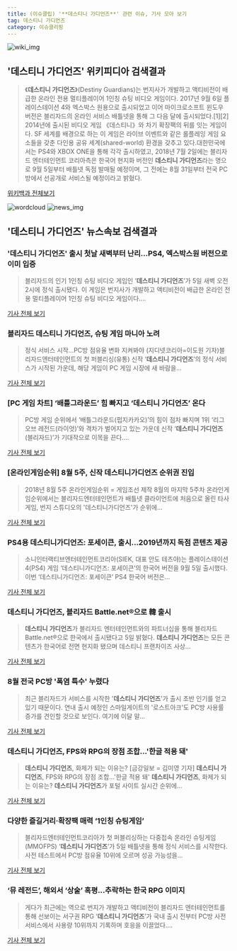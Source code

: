 ```yaml
---
title: (이슈클립) '**데스티니 가디언즈**' 관련 이슈, 기사 모아 보기
tag: 데스티니 가디언즈
category: 이슈클리핑
---
```

![wiki_img](https://user-images.githubusercontent.com/42597476/44503234-41136a80-a6d0-11e8-9071-6fc6418eafe4.png)
## **'**데스티니 가디언즈**'** 위키피디아 검색결과
>《**데스티니 가디언즈**》(Destiny Guardians)는 번지사가 개발하고 액티비전이 배급한 온라인 전용 멀티플레이어 1인칭 슈팅 비디오 게임이다. 2017년 9월 6일 플레이스테이션 4와 엑스박스 원용으로 출시되었고 이어 마이크로소프트 윈도우 버전은 블리자드의 온라인 서비스 배틀넷을 통해 그 다음 달에 출시되었다.[1][2] 2014년에 출시된 비디오 게임 《데스티니》와 차기 확장팩의 뒤를 잇는 게임이다. SF 세계를 배경으로 하는 이 게임은 라이브 이벤트와 같은 롤플레잉 게임 요소들을 갖춘 다인용 공유 세계(shared-world) 환경을 갖추고 있다.대한민국에서는 PS4와 XBOX ONE을 통해 각각 출시하였고, 2018년 7월 2일에는 블리자드 엔터테인먼트 코리아측은 한국어 현지화 버전인 **데스티니 가디언즈**라는 명으로 9월 5일부터 배틀넷 독점 발매될 예정이며, 그 전에는 8월 31일부터 전국 PC방에서 선공개로 서비스될 예정이라고 밝혔다.

<a href="https://ko.wikipedia.org/wiki/데스티니 가디언즈" target="_blank">위키백과 전체보기</a>

![wordcloud](https://s3.ap-northeast-2.amazonaws.com/lyrics101-wordcloud/2018-09-06-1536170042.png)
![news_img](https://user-images.githubusercontent.com/42597476/44507050-1206f400-a6e4-11e8-8d98-7ffbfebb353f.png)
## **'**데스티니 가디언즈**'** 뉴스속보 검색결과
### '**데스티니 가디언즈**' 출시 첫날 새벽부터 난리...PS4, 엑스박스원 버전으로 이미 입증

>블리자드의 인기 1인칭 슈팅 비디오 게임인 ‘**데스티니 가디언즈**’가 5일 새벽 오전 2시에 정식 출시됐다. 이 게임은 번지사가 개발하고 액티비전이 배급한 온라인 전용 멀티플레이어 1인칭 슈팅 비디오 게임이다....

<a href="http://www.kookje.co.kr/news2011/asp/newsbody.asp?code=0600&key=20180906.99099001912" target="_blank">기사 전체 보기</a>

### 블리자드 **데스티니 가디언즈**, 슈팅 게임 마니아 노려

>정식 서비스 시작...PC방 점유율 변화 지켜봐야 (지디넷코리아=이도원 기자)블리자드엔터테인먼트의 첫 퍼블리싱(유통) 신작 ‘**데스티니 가디언즈**’의 정식 서비스가 시작된 가운데, 해당 게임이 PC 게임 시장에 새 바람을...

<a href="http://www.zdnet.co.kr/ArticleView.asp?artice_id=20180905104739" target="_blank">기사 전체 보기</a>

### [PC 게임 차트] ‘배틀그라운드’ 힘 빠지고 ‘**데스티니 가디언즈**’ 온다

>PC방 게임 순위에서 ‘배틀그라운드(펍지카카오)’의 힘이 점차 빠지며 1위 ‘리그 오브 레전드(라이엇)’와 격차가 벌어지고 있는 가운데 신작 ‘**데스티니 가디언즈**(블리자드)’가 기대작으로 이목을 끈다....

<a href="http://www.kukinews.com/news/article.html?no=582975" target="_blank">기사 전체 보기</a>

### [온라인게임순위] 8월 5주, 신작 데스티니가디언즈 순위권 진입

>2018년 8월 5주 온라인게임순위 = 게임조선 제작 8월의 마지막 5주차 온라인게임순위에서는 블리자드엔터테인먼트가 배틀넷 클라이언트에 처음으로 올린 타사 게임, 번지 스튜디오의 '데스티니가디언즈'가 순위에...

<a href="http://www.gamechosun.co.kr/article/view.php?no=150063" target="_blank">기사 전체 보기</a>

### PS4용 데스티니가디언즈: 포세이큰, 출시…2019년까지 독점 콘텐츠 제공

>소니인터랙티브엔터테인먼트코리아(SIEK, 대표 안도 테츠야)는 플레이스테이션4(PS4) 게임 ‘데스티니가디언즈: 포세이큰’의 한국어 버전을 9월 5일 출시했다. 이번 ‘데스티니가디언즈: 포세이큰’ PS4 한국어 버전은...

<a href="http://game.mk.co.kr/view.php?year=2018&no=560691" target="_blank">기사 전체 보기</a>

### **데스티니 가디언즈**, 블리자드 Battle.net®으로 韓 출시

>**데스티니 가디언즈**가 블리자드 엔터테인먼트와의 파트너십을 통해 블리자드 Battle.net®으로 한국에서 출시됐다고 5일 밝혔다. **데스티니 가디언즈**는 모든 콘텐츠가 한국어로 전면 현지화 됐으며 데스티니 프랜차이즈 사상...

<a href="http://www.fnnews.com/news/201809051043181949" target="_blank">기사 전체 보기</a>

### 8월 전국 PC방 '폭염 특수' 누렸다

>최근 블리자드가 서비스를 시작한 '**데스티니 가디언즈**'가 출시 초반 인기를 얻고 있기 때문이다. 연내 출시 예정인 스마일게이트의 '로스트아크'도 PC방 사용률 증가를 견인할 것으로 보인다. 여기에 이달 말...

<a href="http://www.thegames.co.kr/news/articleView.html?idxno=206697" target="_blank">기사 전체 보기</a>

### **데스티니 가디언즈**, FPS와 RPG의 장점 조합…'한글 적용 돼'

>**데스티니 가디언즈**, 화제가 되는 이유는? [금강일보 = 김미영 기자] **데스티니 가디언즈**, FPS와 RPG의 장점 조합…'한글 적용 돼' **데스티니 가디언즈**, 화제가 되는 이유는? **데스티니 가디언즈**가 포털 사이트 실시간 순위에...

<a href="http://www.ggilbo.com/news/articleView.html?idxno=542795" target="_blank">기사 전체 보기</a>

### 다양한 즐길거리·확장팩 매력 ‘1인칭 슈팅게임’

>블리자드엔터테인먼트코리아가 첫 퍼블리싱하는 다중접속 온라인 슈팅게임(MMOFPS) ‘**데스티니 가디언즈**’가 5일 배틀넷을 통해 정식 서비스를 시작한다. 사전 테스트에서 PC방 점유율 10위에 오르며 성공 가능성을...

<a href="http://sports.donga.com/3/all/20180903/91820290/3" target="_blank">기사 전체 보기</a>

### ‘뮤 레전드’, 해외서 ‘상술’ 혹평…추락하는 한국 RPG 이미지

>게다가 최근에는 역으로 번지가 개발하고 액티비전이 블리자드 엔터테인먼트를 통해 선보이는 서구권 RPG ‘**데스티니 가디언즈**’가 국내 출시 전부터 PC방 사전 서비스에서 사용량 10위까지 기록하며 호응을 이끌었다....

<a href="http://www.kukinews.com/news/article.html?no=582257" target="_blank">기사 전체 보기</a>


